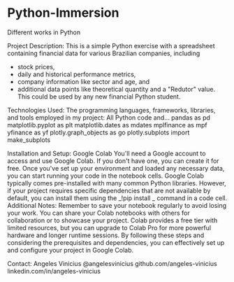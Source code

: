 # Python-Immersion

Different works in Python

Project Description:
This is a simple Python exercise with a spreadsheet containing financial data for various Brazilian companies, including 
- stock prices,
- daily and historical performance metrics,
- company information like sector and age, and
- additional data points like theoretical quantity and a "Redutor" value.
This could be used by any new financial Python student.

Technologies Used:
The programming languages, frameworks, libraries, and tools employed in my project:
All Python code and...
pandas as pd
matplotlib.pyplot as plt
matplotlib.dates as mdates
mplfinance as mpf
yfinance as yf
plotly.graph_objects as go
plotly.subplots import make_subplots

Installation and Setup:
Google Colab
You'll need a Google account to access and use Google Colab. If you don't have one, you can create it for free.
Once you've set up your environment and loaded any necessary data, you can start running your code in the notebook cells.
Google Colab typically comes pre-installed with many common Python libraries. However, if your project requires specific dependencies that are not available by default, you can install them using the 
_!pip install _
command in a code cell.
Additional Notes:
Remember to save your notebook regularly to avoid losing your work.
You can share your Colab notebooks with others for collaboration or to showcase your project.
Colab provides a free tier with limited resources, but you can upgrade to Colab Pro for more powerful hardware and longer runtime sessions.
By following these steps and considering the prerequisites and dependencies, you can effectively set up and configure your project in Google Colab.

Contact:
Angeles Vinicius
@angelesvinicius
github.com/angeles-vinicius 
linkedin.com/in/angeles-vinicius
